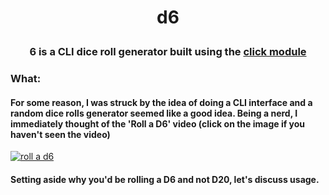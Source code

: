 <H1> <p align="center">
    d6 
  </p>
</H1>

<H3>
  <p align="center">
  6 is a CLI dice roll generator built using the  
  <a href="https://click.palletsprojects.com/en/8.0.x/">click module</a>
 </p>
</H3>

### What:<br>
#### For some reason, I was struck by the idea of doing a CLI interface and a random dice rolls generator seemed like a good idea. Being a nerd, I immediately thought of the 'Roll a D6' video (click on the image if you haven't seen the video)
[![roll a d6](https://github.com/hrokr/little-pyprojects/blob/main/d6/images/Gamers.png)](https://youtu.be/54VJWHL2K3I?t=38)

#### Setting aside why you'd be rolling a D6 and not D20, let's discuss usage.



